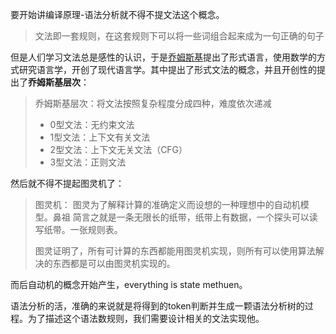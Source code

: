 要开始讲编译原理-语法分析就不得不提文法这个概念。

> 文法即一套规则，在这套规则下可以将一些词组合起来成为一句正确的句子

但是人们学习文法总是感性的认识，于是[乔姆斯基](https://zh.wikipedia.org/zh-hans/%E8%AF%BA%E5%A7%86%C2%B7%E4%B9%94%E5%A7%86%E6%96%AF%E5%9F%BA)提出了形式语言，使用数学的方式研究语言学，开创了现代语言学。其中提出了形式文法的概念，并且开创性的提出了**乔姆斯基层次**：
> 乔姆斯基层次：将文法按照复杂程度分成四种，难度依次递减
> - 0型文法：无约束文法
> - 1型文法：上下文有关文法
> - 2型文法：上下文无关文法（CFG）
> - 3型文法：正则文法

然后就不得不提起图灵机了：
> 图灵机：
> 图灵为了解释计算的准确定义而设想的一种理想中的自动机模型。鼻祖
> 简言之就是一条无限长的纸带，纸带上有数据，一个探头可以读写纸带。一张规则表。
> 
> 图灵证明了，所有可计算的东西都能用图灵机实现，则所有可以使用算法解决的东西都是可以由图灵机实现的。

而后自动机的概念开始产生，everything is state methuen。

语法分析的活，准确的来说就是将得到的token判断并生成一颗语法分析树的过程。为了描述这个语法数规则，我们需要设计相关的文法实现他。